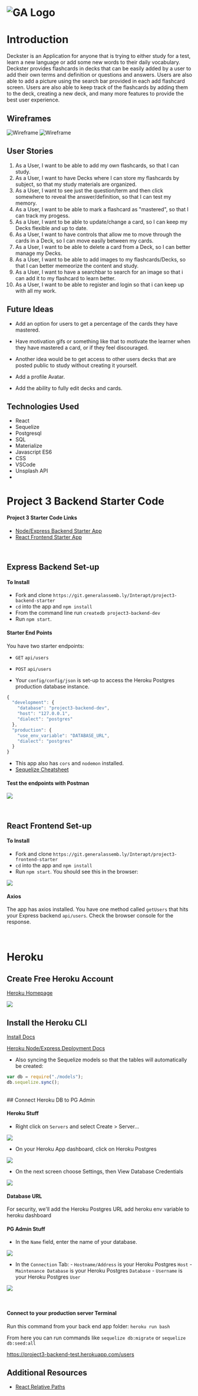 # ![GA Logo](https://ga-dash.s3.amazonaws.com/production/assets/logo-9f88ae6c9c3871690e33280fcf557f33.png)

# Introduction

Deckster is an Application for anyone that is trying to either study for a test, learn a new language or add some new words to their daily vocabulary. Deckster provides flashcards in decks that can be easily added by a user to add their own terms and definition or questions and answers. Users are also able to add a picture using the search bar provided in each add flashcard screen.
Users are also able to keep track of the flashcards by adding them to the deck, creating a new deck, and many more features to provide the best user experience.

## Wireframes

![Wireframe](https://github.com/gatlin-carrier/project3-backend-starter/blob/master/images/IMG_1960.HEIC)
![Wireframe](https://github.com/gatlin-carrier/project3-backend-starter/blob/master/images/IMG_1961.HEIC)

## User Stories

1. As a User, I want to be able to add my own flashcards, so that I can study.
2. As a User, I want to have Decks where I can store my flashcards by subject, so that my study materials are organized.
3. As a User, I want to see just the question/term and then click somewhere to reveal the answer/definition, so that I can test my memory.
4. As a User, I want to be able to mark a flashcard as "mastered", so that I can track my progess.
5. As a User, I want to be able to update/change a card, so I can keep my Decks flexible and up to date.
6. As a User, I want to have controls that allow me to move through the cards in a Deck, so I can move easily between my cards.
7. As a User, I want to be able to delete a card from a Deck, so I can better manage my Decks.
8. As a User, I want to be able to add images to my flashcards/Decks, so that I can better memeorize the content and study.
9. As a User, I want to have a searchbar to search for an image so that i can add it to my flashcard to learn better.
10. As a User, I want to be able to register and login so that i can keep up with all my work.

## Future Ideas

- Add an option for users to get a percentage of the cards they have mastered.

- Have motivation gifs or something like that to motivate the learner when they have mastered a card, or if they feel discouraged.

- Another idea would be to get access to other users decks that are posted public to study without creating it yourself.

- Add a profile Avatar.

- Add the ability to fully edit decks and cards.

## Technologies Used

- React
- Sequelize
- Postgresql
- SQL
- Materialize
- Javascript ES6
- CSS
- VSCode
- Unsplash API
-

# Project 3 Backend Starter Code

#### Project 3 Starter Code Links

- [Node/Express Backend Starter App](https://git.generalassemb.ly/Interapt/project3-backend-starter)
- [React Frontend Starter App](https://git.generalassemb.ly/Interapt/project3-frontend-starter)

<br>

## Express Backend Set-up

#### To Install

- Fork and clone `https://git.generalassemb.ly/Interapt/project3-backend-starter`
- `cd` into the app and `npm install`
- From the command line run `createdb project3-backend-dev`
- Run `npm start`.

#### Starter End Points

You have two starter endpoints:

- `GET` `api/users`
- `POST` `api/users`

- Your `config/config/json` is set-up to access the Heroku Postgres production database instance.

```js
{
  "development": {
    "database": "project3-backend-dev",
    "host": "127.0.0.1",
    "dialect": "postgres"
  },
  "production": {
    "use_env_variable": "DATABASE_URL",
    "dialect": "postgres"
  }
}
```

- This app also has `cors` and `nodemon` installed.
- [Sequelize Cheatsheet](https://gist.github.com/vapurrmaid/a111bf3fc0224751cb2f76532aac2465)

#### Test the endpoints with Postman

![](https://i.imgur.com/MhV0c4U.png)

<br>

## React Frontend Set-up

#### To Install

- Fork and clone `https://git.generalassemb.ly/Interapt/project3-frontend-starter`
- `cd` into the app and `npm install`
- Run `npm start`. You should see this in the browser:

![](https://i.imgur.com/7CLkUI4.png)

#### Axios

The app has axios installed. You have one method called `getUsers` that hits your Express backend `api/users`. Check the browser console for the response.

<br>

# Heroku

## Create Free Heroku Account

[Heroku Homepage](https://devcenter.heroku.com/)

![](https://i.imgur.com/hPAtUfN.png)

## Install the Heroku CLI

[Install Docs](https://devcenter.heroku.com/articles/heroku-cli)

[Heroku Node/Express Deployment Docs](https://devcenter.heroku.com/articles/getting-started-with-nodejs?singlepage=true)

- Also syncing the Sequelize models so that the tables will automatically be created:

```js
var db = require("./models");
db.sequelize.sync();
```

<br>
## Connect Heroku DB to PG Admin

#### Heroku Stuff

- Right click on `Servers` and select Create > Server...

![](https://i.imgur.com/JWvG2Nz.png)

- On your Heroku App dashboard, click on Heroku Postgres

![](https://i.imgur.com/5l5Gq6s.png)

- On the next screen choose Settings, then View Database Credentials

![](https://i.imgur.com/iikLgfj.png)

#### Database URL

For security, we'll add the Heroku Postgres URL add heroku env variable to heroku dashboard

#### PG Admin Stuff

- In the `Name` field, enter the name of your database.

![](https://i.imgur.com/Lzp0zlC.png)

- In the `Connection` Tab: - `Hostname/Address` is your Heroku Postgres `Host` - `Maintenance Database` is your Heroku Postgres `Database` - `Username` is your Heroku Postgres `User`

![](https://i.imgur.com/hQQB2MM.png)

<br>

#### Connect to your production server Terminal

Run this command from your back end app folder: `heroku run bash`

From here you can run commands like `sequelize db:migrate` or `sequelize db:seed:all`

https://project3-backend-test.herokuapp.com/users

## Additional Resources

- [React Relative Paths](https://create-react-app.dev/docs/deployment#building-for-relative-paths)
